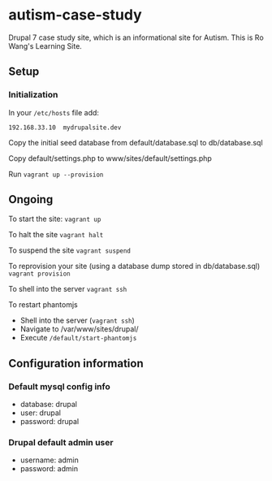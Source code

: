 # autism-case-study
Drupal 7 case study site, which is an informational site for Autism.  This is Ro Wang's Learning Site.

## Setup


### Initialization
In your `/etc/hosts` file add:

`
192.168.33.10  mydrupalsite.dev
`

Copy the initial seed database from default/database.sql to db/database.sql

Copy default/settings.php to www/sites/default/settings.php

Run `vagrant up --provision`

## Ongoing

To start the site:
`
vagrant up
`

To halt the site
`
vagrant halt
`

To suspend the site
`
vagrant suspend
`

To reprovision your site (using a database dump stored in db/database.sql)
`
vagrant provision
`

To shell into the server
`
vagrant ssh
`

To restart phantomjs

* Shell into the server (`vagrant ssh`)
* Navigate to /var/www/sites/drupal/
* Execute `/default/start-phantomjs`

## Configuration information
### Default mysql config info

* database:  drupal
* user:      drupal
* password:  drupal

### Drupal default admin user

* username:  admin
* password:  admin

